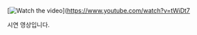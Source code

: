 [![Watch the video](https://img.youtube.com/vi/tWiDt7BYBNE/maxresdefault.jpg)](https://www.youtube.com/watch?v=tWiDt7

시연 영상입니다.
